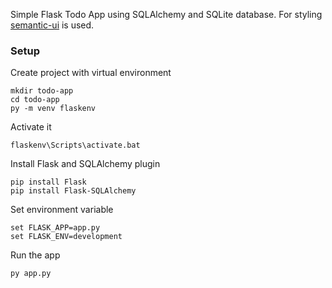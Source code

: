 Simple Flask Todo App using SQLAlchemy and SQLite database.
For styling [semantic-ui](https://semantic-ui.com/) is used.

### Setup

Create project with virtual environment

```console
mkdir todo-app
cd todo-app
py -m venv flaskenv
```

Activate it

```console
flaskenv\Scripts\activate.bat
```

Install Flask and SQLAlchemy plugin

```console
pip install Flask
pip install Flask-SQLAlchemy
```

Set environment variable

```console
set FLASK_APP=app.py
set FLASK_ENV=development
```


Run the app
```console
py app.py
```

